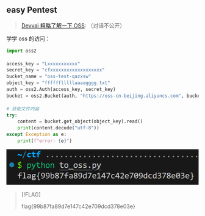 ## easy Pentest

> [Devvai 粗略了解一下 OSS](https://devv.ai/search?threadId=e0ylg5ysejuo): （对话不公开）

学学 oss 的访问：

```python title="to_oss.py"
import oss2

access_key = "Lxxxxxxxxxxx"
secret_key = "cfxxxxxxxxxxxxxxxxxxx"
bucket_name = "oss-test-qazxsw"
object_key = "fffffflllllaaaagggg.txt"
auth = oss2.Auth(access_key, secret_key)
bucket = oss2.Bucket(auth, "https://oss-cn-beijing.aliyuncs.com", bucket_name)

# 获取文件内容
try:
    content = bucket.get_object(object_key).read()
    print(content.decode("utf-8"))
except Exception as e:
    print(f"error: {e}")
```

![](attachments/WEB.png)

> [!FLAG]
>
> flag{99b87fa89d7e147c42e709dcd378e03e}
